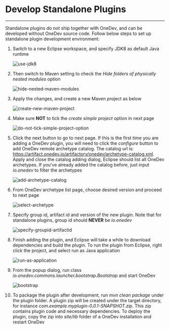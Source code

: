 # Develop Standalone Plugins
------------

Standalone plugins do not ship together with OneDev, and can be developed without OneDev source code. Follow below steps to set up standalone plugin development environment:

1. Switch to a new Eclipse workspace, and specify JDK8 as default Java runtime

   ![use-jdk8](../images/develop-standalone-plugins/use-jdk8.png)

2. Then switch to Maven setting to check the _Hide folders of physically nested modules_ option 

   ![hide-nested-maven-modules](../images/develop-standalone-plugins/hide-nested-maven-modules.png)

3. Apply the changes, and create a new Maven project as below

   ![create-new-maven-project](../images/develop-standalone-plugins/create-new-maven-project.png)

4. Make sure **NOT** to tick the _create simple project_ option in next page 

   ![do-not-tick-simple-project-option](../images/develop-standalone-plugins/do-not-tick-simple-project-option.png)

5. Click the next button to go to next page. If this is the first time you are adding a OneDev plugin, you will need to click the _configure_ button to add OneDev remote archetype catalog. The catalog url is: 
   https://artifact.onedev.io/artifactory/onedev/archetype-catalog.xml. Apply and close the catalog adding dialog, Eclipse should list all OneDev archetypes. If you've already added the catalog before, just input _io.onedev_ to filter the archetypes

   ![add-archetype-catalog](../images/develop-standalone-plugins/add-archetype-catalog.png)

6. From OneDev archetype list page, choose desired version and proceed to next page

   ![select-archetype](../images/develop-standalone-plugins/select-archetype.png)

7. Specify group id, artifact id and version of the new plugin. Note that for standalone plugins, group id should **NEVER** be _io.onedev_

   ![specify-groupid-artifactid](../images/develop-standalone-plugins/specify-groupid-artifactid.png)

8. Finish adding the plugin, and Eclipse will take a while to download dependencies and build the plugin. To run the plugin from Eclipse, right click the project, and select run as Java application

   ![run-as-application](../images/develop-standalone-plugins/run-as-application.png)

9. From the popup dialog, run class _io.onedev.commons.launcher.bootstrap.Bootstrap_ and start OneDev

   ![bootstrap](../images/develop-standalone-plugins/bootstrap.png)

10. To package the plugin after development, run _mvn clean package_ under the plugin folder. A plugin zip will be created under the target directory, for instance _com.example.myplugin-0.0.1-SNAPSHOT.zip_. This zip contains plugin code and necessary dependencies. To deploy the plugin, copy the zip into _site/lib_ folder of a OneDev installation and restart OneDev